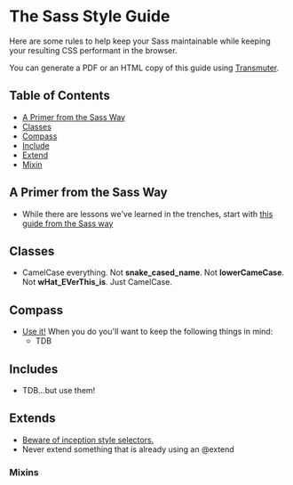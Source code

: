 # The Sass Style Guide

Here are some rules to help keep your Sass maintainable while keeping
your resulting CSS performant in the browser.

You can generate a PDF or an HTML copy of this guide using
[Transmuter](https://github.com/TechnoGate/transmuter).

## Table of Contents
* [A Primer from the Sass Way](#a-primer-from-the-sass-way)
* [Classes](#classes)
* [Compass](#compass)
* [Include](#include)
* [Extend](#extend)
* [Mixin](#mixin)

## A Primer from the Sass Way

* While there are lessons we've learned in the trenches, start with [this guide from the Sass way](http://thesassway.com/articles/sass-doesnt-create-bad-code-bad-coders-do)

## Classes

* CamelCase everything.  Not **snake_cased_name**.  Not **lowerCameCase**. Not **wHat_EVerThis_is**.  Just CamelCase.

## Compass

* [Use it!](http://compass-style.org/)  When you do you'll want to keep the following things in mind:
  * TDB

## Includes

* TDB...but use them!

## Extends

* [Beware of inception style selectors.](http://thesassway.com/beginner/the-inception-rule)
* Never extend something that is already using an @extend

### Mixins

